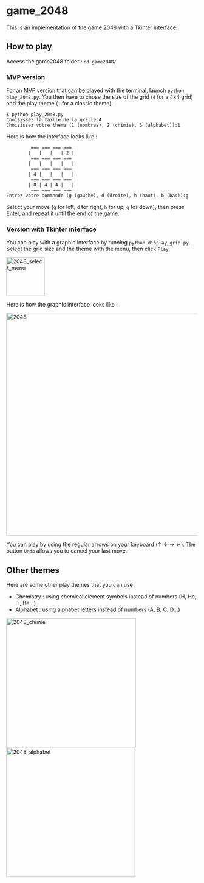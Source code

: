 # game_2048

This is an implementation of the game 2048 with a Tkinter interface.

## How to play

Access the game2048 folder : `cd game2048/`

### MVP version

For an MVP version that can be played with the terminal, launch `python play_2048.py`.
You then have to chose the size of the grid (`4` for a 4x4 grid) and the play theme (`1` for a classic theme).
```
$ python play_2048.py 
Choisissez la taille de la grille:4
Choisissez votre theme (1 (nombres), 2 (chimie), 3 (alphabet)):1
```

Here is how the interface looks like :

```
         === === === ===
        |   |   |   | 2 |
         === === === ===
        |   |   |   |   |
         === === === ===
        | 4 |   |   |   |
         === === === ===
        | 8 | 4 | 4 |   |
         === === === ===
Entrez votre commande (g (gauche), d (droite), h (haut), b (bas)):g
```

Select your move (`g` for left, `d` for right, `h` for up, `g` for down), then press Enter, and repeat it until the end of the game.

### Version with Tkinter interface

You can play with a graphic interface by running `python display_grid.py`. Select the grid size and the theme with the menu, then click `Play`.

<img width="101" alt="2048_select_menu" src="https://user-images.githubusercontent.com/60392311/205367772-fb3306d3-f5ff-488e-b690-6d3597be9136.PNG">

Here is how the graphic interface looks like : 

<img width="585" alt="2048" src="https://user-images.githubusercontent.com/60392311/205367833-48eb6b57-d37c-4649-85ae-04d62864e419.PNG">

You can play by using the regular arrows on your keyboard (↑ ↓ → ←). The button `Undo` allows you to cancel your last move.

## Other themes 

Here are some other play themes that you can use :
- Chemistry : using chemical element symbols instead of numbers (H, He, Li, Be...)
- Alphabet : using alphabet letters instead of numbers (A, B, C, D...)

<p float="left">
  <img width="341" alt="2048_chimie" src="https://user-images.githubusercontent.com/60392311/205368273-4db0c140-c42d-4411-bd98-49ae01b16726.PNG" width="100" />
  <img width="339" alt="2048_alphabet" src="https://user-images.githubusercontent.com/60392311/205368501-c29e5f5e-4bed-4d43-8916-0ed86e2882aa.PNG" width="100" /> 
</p>






